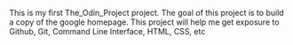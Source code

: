 This is my first The_Odin_Project project.
The goal of this project is to build a copy of the google homepage.
This project will help me get exposure to Github, Git, Command Line Interface, HTML, CSS, etc